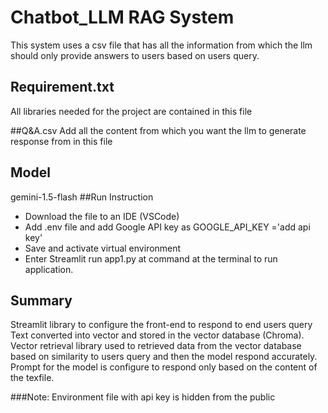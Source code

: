 
# Chatbot_LLM RAG System
This system uses a csv file that has all the information from which the llm should only provide answers 
to users based on users query.
## Requirement.txt
All libraries needed for the project are contained in this file 

##Q&A.csv
Add all the content from which you want the llm to generate response from in this file
## Model 
gemini-1.5-flash 
##Run Instruction 
- Download the file to an IDE (VSCode)
- Add .env file and add Google API key as GOOGLE_API_KEY ='add api key'
- Save and activate virtual environment
- Enter Streamlit run app1.py at command at the terminal to run application.
## Summary
Streamlit library to configure the front-end to respond to end users query
Text converted into vector and stored in the vector database (Chroma). Vector retrieval library used to retrieved data 
from the vector database based on similarity to users query and then the model respond accurately. Prompt for the model is 
configure to respond only based on the content of the texfile. 

###Note: Environment file with api key is hidden from the public 


